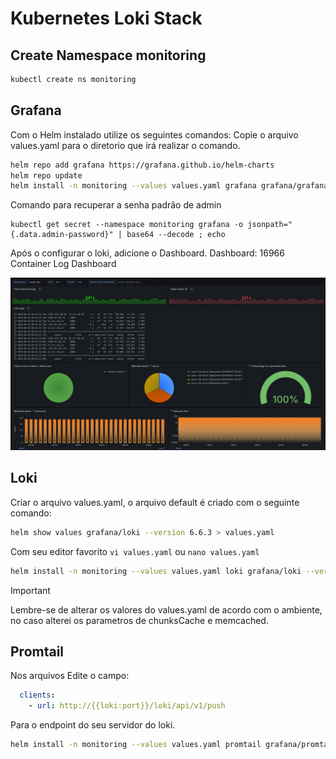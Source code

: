 # Kubernetes Loki Stack

## Create Namespace monitoring
```sh
kubectl create ns monitoring
```
## Grafana
Com o Helm instalado utilize os seguintes comandos:
Copie o arquivo values.yaml para o diretorio que irá realizar o comando.

```sh
helm repo add grafana https://grafana.github.io/helm-charts
helm repo update
helm install -n monitoring --values values.yaml grafana grafana/grafana --version 8.0.2 --debug --timeout 10m0s
```

Comando para recuperar a senha padrão de admin
```
kubectl get secret --namespace monitoring grafana -o jsonpath="{.data.admin-password}" | base64 --decode ; echo
```

Após o configurar o loki, adicione o Dashboard.
Dashboard: 16966 Container Log Dashboard
           
<img src="kubernetes.png"></img>

## Loki
Criar o arquivo values.yaml, o arquivo default é criado com o seguinte comando:
```bash
helm show values grafana/loki --version 6.6.3 > values.yaml
```
Com seu editor favorito `vi values.yaml` ou `nano values.yaml`

```bash
helm install -n monitoring --values values.yaml loki grafana/loki --version 6.6.3 --debug --timeout 10m0s
```
> [!IMPORTANT]
> Lembre-se de alterar os valores do values.yaml de acordo com o ambiente, no caso alterei os parametros de chunksCache e memcached.


## Promtail
Nos arquivos Edite o campo:
```yaml
  clients:
    - url: http://{{loki:port}}/loki/api/v1/push
```

Para o endpoint do seu servidor do loki.
```bash
helm install -n monitoring --values values.yaml promtail grafana/promtail --version 6.16.2 --debug --timeout 10m0s
```
